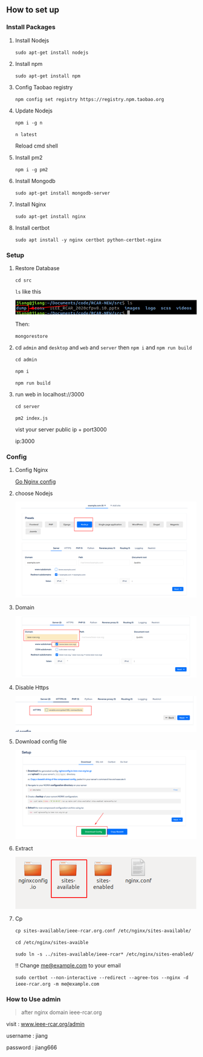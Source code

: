 ## How to set up

### Install Packages

1. Install Nodejs 

    `sudo apt-get install nodejs`

2. Install npm

    `sudo apt-get install npm`

3. Config Taobao registry

    `npm config set registry https://registry.npm.taobao.org`

4. Update Nodejs

    `npm i -g n`

    `n latest`
    
    Reload cmd shell

5. Install pm2

    `npm i -g pm2`

6. Install Mongodb

    `sudo apt-get install mongodb-server`

8. Install Nginx

    `sudo apt-get install nginx`

9. Install certbot

    `sudo apt install -y nginx certbot python-certbot-nginx`

### Setup 

1.  Restore Database

    `cd src`

    `ls` like this

    ![dump path](./src/images/dump.png)

    Then:

    `mongorestore`

2. cd `admin` and `desktop` and `web` and `server` then `npm i` and `npm run build`

    `cd admin`

    `npm i`

    `npm run build`

3. run web in localhost://3000

    `cd server `

    `pm2 index.js`

    vist your server public ip + port3000   
    
    ip:3000



### Config

1. Config Nginx

    [Go Nginx config](http://nginxconfig.io)

2. choose Nodejs

    ![Choose nodejs](./src/images/nginx1.png)

3. Domain

    ![Domain](./src/images/nginx2.png)

4. Disable Https

    ![Disable](./src/images/nginx3.png)

5. Download config file

    ![Download](./src/images/nginx4.png)
6. Extract 

    ![Extract](./src/images/nginx5.png)

7. Cp

    `cp sites-available/ieee-rcar.org.conf /etc/nginx/sites-available/`

    `cd /etc/nginx/sites-avaible`

    `sudo ln -s ../sites-available/ieee-rcar* /etc/nginx/sites-enabled/` 

    !! Change me@example.com to your email

    `sudo certbot --non-interactive --redirect --agree-tos --nginx -d ieee-rcar.org -m me@example.com`


### How to Use admin

> after nginx domain ieee-rcar.org

visit : www.ieee-rcar.org/admin

username : jiang

password : jiang666



